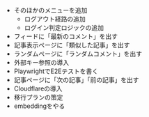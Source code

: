 - そのほかのメニューを追加
  - ログアウト経路の追加
  - ログイン判定ロジックの追加
- フィードに「最新のコメント」を出す
- 記事表示ページに「類似した記事」を出す
- ランダムページに「ランダムコメント」を出す
- 外部キー参照の導入
- PlaywrightでE2Eテストを書く
- 記事ページに「次の記事」「前の記事」を出す
- Cloudflareの導入
- 移行プランの策定
- embeddingをやる